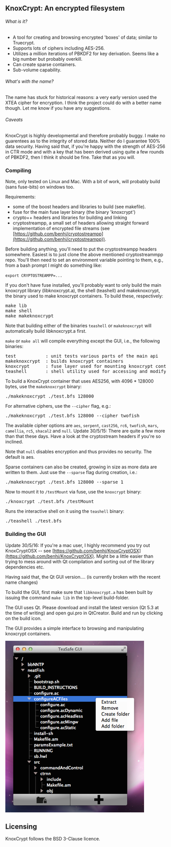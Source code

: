 
KnoxCrypt: An encrypted filesystem
----------------------------------

###### What is it?

- A tool for creating and browsing encrypted 'boxes' of data; similar to Truecrypt. 
- Supports lots of ciphers including AES-256. 
- Utilizes a million iterations of PBKDF2 for key derivation. Seems like a big number but probably overkill.
- Can create sparse containers.
- Sub-volume capability.

###### What's with the name?

The name has stuck for historical reasons: a very early version used the XTEA cipher for encryption. I think the project could do with a better name though. Let me know if you have any suggestions.

###### Caveats

KnoxCrypt is highly developmental and therefore probably buggy. I make no guarentees as to the integrity of stored data. Neither do I guarantee 100% data security. Having said that, if you're happy with the strength of AES-256 in CTR mode and with a key that has been derived using quite a few rounds of PBKDF2, then I think it should be fine. Take that as you will.

### Compiling

Note, only tested on Linux and Mac. With a bit of work, will probably build (sans fuse-bits) on windows
too.

Requirements:
 
- some of the boost headers and libraries to build (see makefile).
- fuse for the main fuse layer binary (the binary 'knoxcrypt')
- crypto++ headers and libraries for building and linking
- cryptostreampp, a small set of headers allowing straight forward implementation of encrypted file streams (see [https://github.com/benhj/cryptostreampp](https://github.com/benhj/cryptostreampp)).

Before building anything, you'll need to put the cryptostreampp headers somewhere. Easiest is to just clone the above mentioned cryptostreammpp repo. You'll then need to set an environment variable pointing to them, e.g., from a bash prompt I might do something like:

`export CRYPTOSTREAMPP=...`

If you don't have fuse installed, you'll probably want to only build the main 
knoxcrypt library (libknoxcrypt.a), the shell (teashell) and makeknoxcrypt, the binary
used to make knoxcrypt containers. To build these, respectively:
<pre>
make lib
make shell
make makeknoxcrypt
</pre>
Note that building either of the binaries `teashell` or `makeknoxcrypt` will automatically build 
libknoxcrypt.a first.

`make` or `make all` will compile everything except the GUI, i.e., the following binaries:

<pre>
test           : unit tests various parts of the main api
makeknoxcrypt  : builds knoxcrypt containers
knoxcrypt      : fuse layer used for mounting knoxcrypt containers
teashell       : shell utility used for accessing and modifying knoxcrypt containers
</pre>

To build a KnoxCrypt container that uses AES256, with 4096 * 128000 bytes, use the `makeknoxcrypt` binary:

<pre>
./makeknoxcrypt ./test.bfs 128000
</pre>

For alternative ciphers, use the `--cipher` flag, e.g.:

<pre>
./makeknoxcrypt ./test.bfs 128000 --cipher twofish
</pre>

The available cipher options are `aes`, `serpent`, `cast256`, `rc6`, `twofish`, `mars`, `camellia`, `rc5`, `shacal2` and `null`. Update 30/5/15: There are quite a few more than that these days. Have a look at the cryptostream headers if you're so inclined.

Note that `null` disables encryption and thus provides no security. The default is aes.

Sparse containers can also be created, growing in size as more data are written to them. Just use the `--sparse` flag during creation, i.e.:

<pre>
./makeknoxcrypt ./test.bfs 128000 --sparse 1
</pre>

Now to mount it to `/testMount` via fuse, use the `knoxcrypt` binary:

<pre>
./knoxcrypt ./test.bfs /testMount
</pre>

Runs the interactive shell on it using the `teashell` binary:

<pre>
./teashell ./test.bfs
</pre>

### Building the GUI

Update 30/5/16: If you're a mac user, I highly recommend you try out KnoxCryptOSX -- see [https://github.com/benhj/KnoxCryptOSX](https://github.com/benhj/KnoxCryptOSX). Might be a little easier than trying to mess around with Qt compilation and sorting out of the library dependencies etc.

Having said that, the Qt GUI version.... (is currently broken with the recent name changes)

To build the GUI, first make sure that `libknoxcrypt.a` has been built by issuing the
command `make lib` in the top-level build-folder. 

The GUI uses Qt. Please download and install the latest version (Qt 5.3 at the time
of writing) and open gui.pro in QtCreator. Build and run by clicking on the build icon.

The GUI provides a simple interface to browsing and manipulating knoxcrypt containers.

![knoxcrypt GUI](screenshots/gui.png?raw=true)

Licensing
---------

KnoxCrypt follows the BSD 3-Clause licence. 


